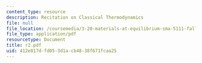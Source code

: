 ```yaml
---
content_type: resource
description: Recitation on Classical Thermodynamics
file: null
file_location: /coursemedia/3-20-materials-at-equilibrium-sma-5111-fall-2003/412e817dfd053d1acb4838f671fcaa25_r2.pdf
file_type: application/pdf
resourcetype: Document
title: r2.pdf
uid: 412e817d-fd05-3d1a-cb48-38f671fcaa25
---
```

